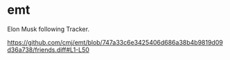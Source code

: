# emt
Elon Musk following Tracker.

https://github.com/cmj/emt/blob/747a33c6e3425406d686a38b4b9819d09d36a738/friends.diff#L1-L50
